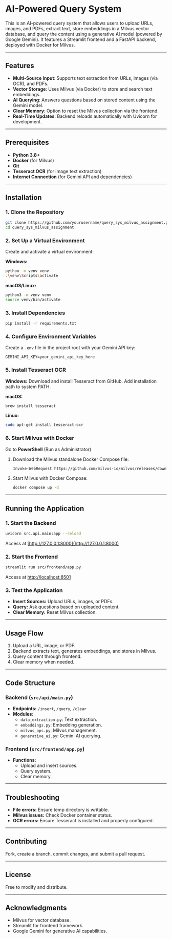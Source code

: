 # AI-Powered Query System

This is an AI-powered query system that allows users to upload URLs, images, and PDFs, extract text, store embeddings in a Milvus vector database, and query the content using a generative AI model (powered by Google Gemini). It features a Streamlit frontend and a FastAPI backend, deployed with Docker for Milvus.

---

## Features
- **Multi-Source Input**: Supports text extraction from URLs, images (via OCR), and PDFs.
- **Vector Storage**: Uses Milvus (via Docker) to store and search text embeddings.
- **AI Querying**: Answers questions based on stored content using the Gemini model.
- **Clear Memory**: Option to reset the Milvus collection via the frontend.
- **Real-Time Updates**: Backend reloads automatically with Uvicorn for development.

---

## Prerequisites
- **Python 3.8+**
- **Docker** (for Milvus)
- **Git**
- **Tesseract OCR** (for image text extraction)
- **Internet Connection** (for Gemini API and dependencies)

---

## Installation

### 1. Clone the Repository
```bash
git clone https://github.com/yourusername/query_sys_milvus_assignment.git
cd query_sys_milvus_assignment
```

### 2. Set Up a Virtual Environment
Create and activate a virtual environment:

**Windows:**
```bash
python -m venv venv
.\venv\Scripts\activate
```

**macOS/Linux:**
```bash
python3 -m venv venv
source venv/bin/activate
```

### 3. Install Dependencies
```bash
pip install -r requirements.txt
```

### 4. Configure Environment Variables
Create a `.env` file in the project root with your Gemini API key:
```env
GEMINI_API_KEY=your_gemini_api_key_here
```

### 5. Install Tesseract OCR
**Windows:** Download and install Tesseract from GitHub. Add installation path to system PATH.

**macOS:**
```bash
brew install tesseract
```

**Linux:**
```bash
sudo apt-get install tesseract-ocr
```

### 6. Start Milvus with Docker

Go to **PowerShell** (Run as Administrator)

1. Download the Milvus standalone Docker Compose file:
   ```bash
   Invoke-WebRequest https://github.com/milvus-io/milvus/releases/download/v2.4.15/milvus-standalone-docker-compose.yml -OutFile docker-compose.yml
   ```

2. Start Milvus with Docker Compose:
   ```bash
   docker compose up -d
---

## Running the Application

### 1. Start the Backend
```bash
uvicorn src.api.main:app --reload
```
Access at [http://127.0.0.1:8000](http://127.0.0.1:8000)

### 2. Start the Frontend
```bash
streamlit run src/frontend/app.py
```
Access at [http://localhost:8501](http://localhost:8501)

### 3. Test the Application
- **Insert Sources:** Upload URLs, images, or PDFs.
- **Query:** Ask questions based on uploaded content.
- **Clear Memory:** Reset Milvus collection.

---

## Usage Flow
1. Upload a URL, image, or PDF.
2. Backend extracts text, generates embeddings, and stores in Milvus.
3. Query content through frontend.
4. Clear memory when needed.

---

## Code Structure

### Backend (`src/api/main.py`)
- **Endpoints:** `/insert`, `/query`, `/clear`
- **Modules:**
  - `data_extraction.py`: Text extraction.
  - `embeddings.py`: Embedding generation.
  - `milvus_ops.py`: Milvus management.
  - `generative_ai.py`: Gemini AI querying.

### Frontend (`src/frontend/app.py`)
- **Functions:**
  - Upload and insert sources.
  - Query system.
  - Clear memory.

---

## Troubleshooting
- **File errors:** Ensure temp directory is writable.
- **Milvus issues:** Check Docker container status.
- **OCR errors:** Ensure Tesseract is installed and properly configured.

---

## Contributing
Fork, create a branch, commit changes, and submit a pull request.

---

## License
Free to modify and distribute.

---

## Acknowledgments
- Milvus for vector database.
- Streamlit for frontend framework.
- Google Gemini for generative AI capabilities.
